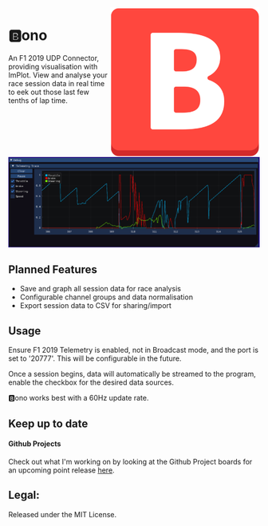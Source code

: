 </table><img src="res/logo.png" align="right" height="300" width="300"/>

# 🅱️ono 
  
An F1 2019 UDP Connector, providing visualisation with ImPlot.  View and analyse your race session data in real time to eek out those last few tenths of lap time.

![Screenshot](res/build_progress.png)  

## Planned Features

  * Save and graph all session data for race analysis
  * Configurable channel groups and data normalisation
  * Export session data to CSV for sharing/import 

## Usage

Ensure F1 2019 Telemetry is enabled, not in Broadcast mode, and the port is set to '20777'. This will be configurable in the future. 

Once a session begins, data will automatically be streamed to the program, enable the checkbox for the desired data sources.

🅱️ono works best with a 60Hz update rate.

## Keep up to date

#### Github Projects

Check out what I'm working on by looking at the Github Project boards for an upcoming point release [here](https://github.com/Bono/Bono/projects "Github Projects Page").

## Legal:
Released under the MIT License.

